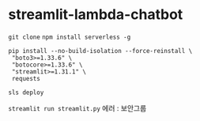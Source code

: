 # streamlit-lambda-chatbot

`git clone`
`npm install serverless -g`

```
pip install --no-build-isolation --force-reinstall \
 "boto3>=1.33.6" \
 "botocore>=1.33.6" \
 "streamlit>=1.31.1" \
 requests
```

`sls deploy`

`streamlit run streamlit.py`
에러 : 보안그룹
